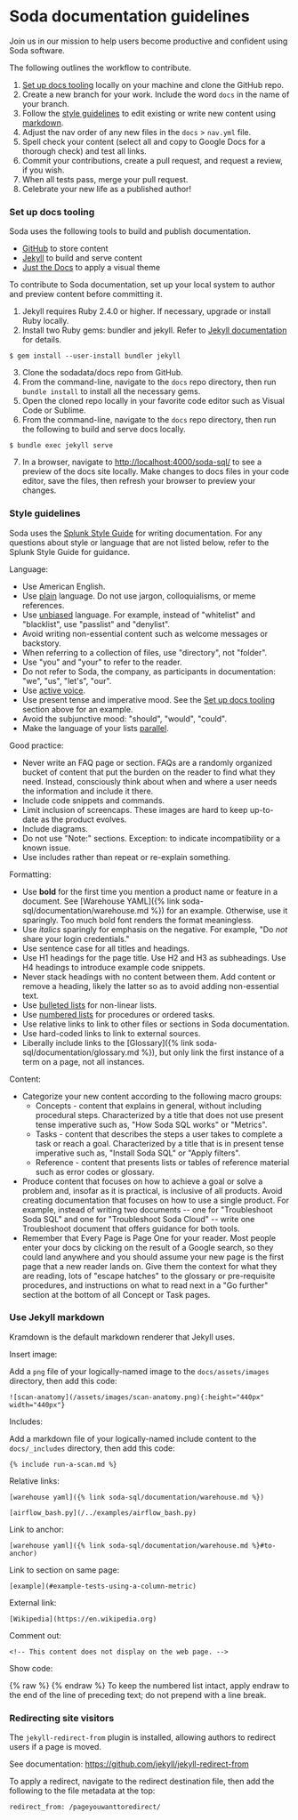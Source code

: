 Soda documentation guidelines
==================

Join us in our mission to help users become productive and confident using Soda software.

The following outlines the workflow to contribute.
1. [Set up docs tooling](#set-up-docs-tooling) locally on your machine and clone the GitHub repo.
2. Create a new branch for your work. Include the word `docs` in the name of your branch.
3. Follow the [style guidelines](#style-guidelines) to edit existing or write new content using [markdown](#use-jekyll-markdown).
4. Adjust the nav order of any new files in the `docs` > `nav.yml` file.
5. Spell check your content (select all and copy to Google Docs for a thorough check) and test all links.
6. Commit your contributions, create a pull request, and request a review, if you wish.
7. When all tests pass, merge your pull request.
8. Celebrate your new life as a published author!

### Set up docs tooling

Soda uses the following tools to build and publish documentation.
- [GitHub](https://github.com/sodadata/soda-sql) to store content
- [Jekyll](https://jekyllrb.com/docs/) to build and serve content
- [Just the Docs](https://pmarsceill.github.io/just-the-docs/) to apply a visual theme

To contribute to Soda documentation, set up your local system to author and preview content before committing it.

1. Jekyll requires Ruby 2.4.0 or higher. If necessary, upgrade or install Ruby locally.
2. Install two Ruby gems: bundler and jekyll. Refer to [Jekyll documentation](https://jekyllrb.com/docs/installation/) for details.
```shell
$ gem install --user-install bundler jekyll
```
3. Clone the sodadata/docs repo from GitHub.
4. From the command-line, navigate to the `docs` repo directory, then run `bundle install` to install all the necessary gems.
5. Open the cloned repo locally in your favorite code editor such as Visual Code or Sublime.
6. From the command-line, navigate to the `docs` repo directory, then run the following to build and serve docs locally.
```shell
$ bundle exec jekyll serve
```
7. In a browser, navigate to [http://localhost:4000/soda-sql/](http://localhost:4000/soda-sql/) to see a preview of the docs site locally. Make changes to docs files in your code editor, save the files, then refresh your browser to preview your changes.


### Style guidelines

Soda uses the [Splunk Style Guide](https://docs.splunk.com/Documentation/StyleGuide/current/StyleGuide/Howtouse) for writing documentation. For any questions about style or language that are not listed below, refer to the Splunk Style Guide for guidance.

Language:
- Use American English.
- Use [plain](https://docs.splunk.com/Documentation/StyleGuide/current/StyleGuide/Technicallanguage) language. Do not use jargon, colloquialisms, or meme references.
- Use [unbiased](https://docs.splunk.com/Documentation/StyleGuide/current/StyleGuide/Inclusivity) language. For example, instead of "whitelist" and "blacklist", use "passlist" and "denylist".
- Avoid writing non-essential content such as welcome messages or backstory.
- When referring to a collection of files, use "directory", not "folder".
- Use "you" and "your" to refer to the reader.
- Do not refer to Soda, the company, as participants in documentation: "we", "us", "let's", "our".
- Use [active voice](https://docs.splunk.com/Documentation/StyleGuide/current/StyleGuide/Activeandpresent).
- Use present tense and imperative mood. See the [Set up docs tooling](#set-up-docs-tooling) section above for an example.
- Avoid the subjunctive mood: "should", "would", "could".
- Make the language of your lists [parallel](https://ewriteonline.com/how-and-why-to-make-your-lists-parallel-and-what-does-parallel-mean/).

Good practice:
- Never write an FAQ page or section. FAQs are a randomly organized bucket of content that put the burden on the reader to find what they need. Instead, consciously think about when and where a user needs the information and include it there.
- Include code snippets and commands.
- Limit inclusion of screencaps. These images are hard to keep up-to-date as the product evolves.
- Include diagrams.
- Do not use "Note:" sections. Exception: to indicate incompatibility or a known issue.
- Use includes rather than repeat or re-explain something.

Formatting:
- Use **bold** for the first time you mention a product name or feature in a document. See [Warehouse YAML]({% link soda-sql/documentation/warehouse.md %}) for an example. Otherwise, use it sparingly. Too much bold font renders the format meaningless.
- Use *italics* sparingly for emphasis on the negative. For example, "Do *not* share your login credentials."
- Use sentence case for all titles and headings.
- Use H1 headings for the page title. Use H2 and H3 as subheadings. Use H4 headings to introduce example code snippets.
- Never stack headings with no content between them. Add content or remove a heading, likely the latter so as to avoid adding non-essential text.
- Use [bulleted lists](https://docs.splunk.com/Documentation/StyleGuide/current/StyleGuide/Bulletlists) for non-linear lists.
- Use [numbered lists](https://docs.splunk.com/Documentation/StyleGuide/current/StyleGuide/Tasklists) for procedures or ordered tasks.
- Use relative links to link to other files or sections in Soda documentation.
- Use hard-coded links to link to external sources.
- Liberally include links to the [Glossary]({% link soda-sql/documentation/glossary.md %}), but only link the first instance of a term on a page, not all instances.

Content:
- Categorize your new content according to the following macro groups:
   - Concepts - content that explains in general, without including procedural steps. Characterized by a title that does not use present tense imperative such as, "How Soda SQL works" or "Metrics".
   - Tasks - content that describes the steps a user takes to complete a task or reach a goal. Characterized by a title that is in present tense imperative such as, "Install Soda SQL" or "Apply filters".
   - Reference - content that presents lists or tables of reference material such as error codes or glossary.
- Produce content that focuses on how to achieve a goal or solve a problem and, insofar as it is practical, is inclusive of all products. Avoid creating documentation that focuses on how to use a single product. For example, instead of writing two documents -- one for "Troubleshoot Soda SQL" and one for "Troubleshoot Soda Cloud" -- write one Troubleshoot document that offers guidance for both tools.
- Remember that Every Page is Page One for your reader. Most people enter your docs by clicking on the result of a Google search, so they could land anywhere and you should assume your new page is the first page that a new reader lands on. Give them the context for what they are reading, lots of "escape hatches" to the glossary or pre-requisite procedures, and instructions on what to read next in a "Go further" section at the bottom of all Concept or Task pages.

### Use Jekyll markdown

Kramdown is the default markdown renderer that Jekyll uses.

Insert image:

Add a `png` file of your logically-named image to the `docs/assets/images` directory, then add this code:
```
![scan-anatomy](/assets/images/scan-anatomy.png){:height="440px" width="440px"}
```

Includes:

Add a markdown file of your logically-named include content to the `docs/_includes` directory, then add this code:
```
{% include run-a-scan.md %}
```

Relative links:
```
[warehouse yaml]({% link soda-sql/documentation/warehouse.md %})

[airflow_bash.py](/../examples/airflow_bash.py)
```

Link to anchor:

```
[warehouse yaml]({% link soda-sql/documentation/warehouse.md %}#to-anchor)
```

Link to section on same page:

```
[example](#example-tests-using-a-column-metric)
```

External link:

```
[Wikipedia](https://en.wikipedia.org)
```

Comment out:

```
<!-- This content does not display on the web page. -->
```

Show code:

{% raw %}
{% endraw %}
To keep the numbered list intact, apply endraw to the end of the line of preceding text; do not prepend with a line break.


### Redirecting site visitors

The `jekyll-redirect-from` plugin is installed, allowing authors to redirect users if a page is moved. 

See documentation: https://github.com/jekyll/jekyll-redirect-from

To apply a redirect, navigate to the redirect destination file, then add the following to the file metadata at the top:

`redirect_from: /pageyouwanttoredirect/`
